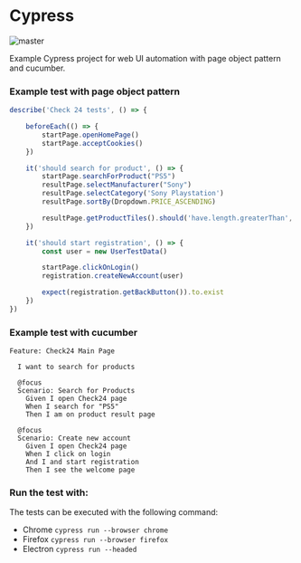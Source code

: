 # Cypress
![master](https://github.com/Jose-Luis-Nunez/cypress-examples/actions/workflows/run_tests.yml/badge.svg?branch=master)


Example Cypress project for web UI automation with page object pattern and cucumber.


### Example test with page object pattern

```js
describe('Check 24 tests', () => {

    beforeEach(() => {
        startPage.openHomePage()
        startPage.acceptCookies()
    })

    it('should search for product', () => {
        startPage.searchForProduct("PS5")
        resultPage.selectManufacturer("Sony")
        resultPage.selectCategory('Sony Playstation')
        resultPage.sortBy(Dropdown.PRICE_ASCENDING)

        resultPage.getProductTiles().should('have.length.greaterThan', 0)
    })

    it('should start registration', () => {
        const user = new UserTestData()

        startPage.clickOnLogin()
        registration.createNewAccount(user)

        expect(registration.getBackButton()).to.exist
    })
})
```

### Example test with cucumber
```gherkin
Feature: Check24 Main Page

  I want to search for products

  @focus
  Scenario: Search for Products
    Given I open Check24 page
    When I search for "PS5"
    Then I am on product result page

  @focus
  Scenario: Create new account
    Given I open Check24 page
    When I click on login
    And I and start registration
    Then I see the welcome page

```

### Run the test with:

The tests can be executed with the following command:

* Chrome `cypress run --browser chrome`
* Firefox `cypress run --browser firefox`
* Electron `cypress run --headed`
